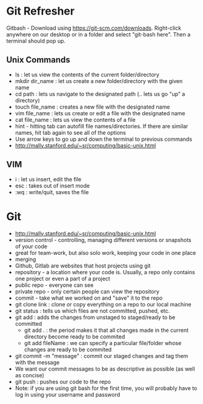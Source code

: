 # Git Refresher
Gitbash - Download using https://git-scm.com/downloads. Right-click anywhere on our desktop or in a folder and select "git-bash here". Then a terminal should pop up. 

## Unix Commands
- ls : let us view the contents of the current folder/directory
- mkdir dir_name : let us create a new folder/directory with the given name
- cd path : lets us navigate to the designated path (.. lets us go "up" a directory)
- touch file_name : creates a new file with the designated name
- vim file_name : lets us create or edit a file with the designated name
- cat file_name : lets us view the contents of a file
- hint - hitting tab can autofill file names/directories. If there are similar names, hit tab again to see all of the options
- Use arrow keys to go up and down the terminal to previous commands
- http://mally.stanford.edu/~sr/computing/basic-unix.html

## VIM
- i : let us insert, edit the file
- esc : takes out of insert mode
- :wq : write/quit, saves the file

# Git
- http://mally.stanford.edu/~sr/computing/basic-unix.html
- version control - controlling, managing different versions or snapshots of your code
- great for team-work, but also solo work, keeping your code in one place
- merging
- Github, Gitlab are websites that host projects using git
- repository - a location where your code is. Usually, a repo only contains one project or even a part of a project
- public repo - everyone can see
- private repo - only certain people can view the repository
- commit - take what we worked on and "save" it to the repo
- git clone link : clone or copy everything on a repo to our local machine
- git status : tells us which files are not committed, pushed, etc.
- git add : adds the changes from unstaged to staged/ready to be committed
    - git add . :  the period makes it that all changes made in the current directory become ready to be commited
    - git add fileName :  we can specify a particular file/folder whose changes are ready to be commited
- git commit -m "message" : commit our staged changes and tag them with the message
- We want our commit messages to be as descriptive as possible (as well as concise)
- git push : pushes our code to the repo
- Note: if you are using git bash for the first time, you will probably have to log in using your username and password 

